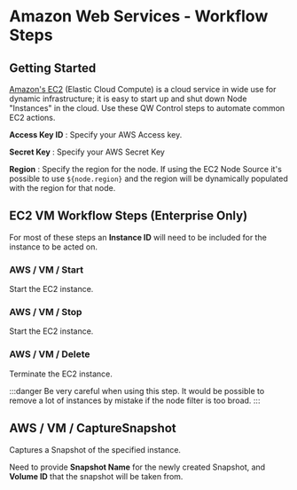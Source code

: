 # Amazon Web Services - Workflow Steps

## Getting Started

[Amazon's EC2](https://aws.amazon.com/ec2/) (Elastic Cloud Compute) is a cloud service in wide use for dynamic infrastructure; it is easy to start up and shut down Node "Instances" in the cloud.  Use these QW Control steps to automate common EC2 actions.

**Access Key ID**
: Specify your AWS Access key.

**Secret Key**
: Specify your AWS Secret Key

**Region**
: Specify the region for the node.  If using the EC2 Node Source it's possible to use `${node.region}` and the region will be dynamically populated with the region for that node.

## EC2 VM Workflow Steps (Enterprise Only)

For most of these steps an **Instance ID** will need to be included for the instance to be acted on.

### AWS / VM / Start

Start the EC2 instance.

### AWS / VM / Stop

Start the EC2 instance.

### AWS / VM / Delete

Terminate the EC2 instance.

:::danger
 Be very careful when using this step.  It would be possible to remove a lot of instances by mistake if the node filter is too broad.
:::

## AWS / VM / CaptureSnapshot

Captures a Snapshot of the specified instance.

Need to provide **Snapshot Name** for the newly created Snapshot, and **Volume ID** that the snapshot will be taken from.
